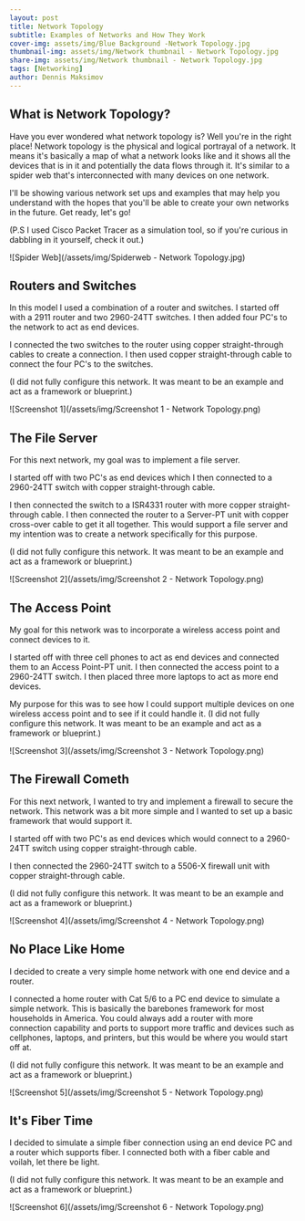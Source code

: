 ```yaml
---
layout: post
title: Network Topology
subtitle: Examples of Networks and How They Work
cover-img: assets/img/Blue Background -Network Topology.jpg
thumbnail-img: assets/img/Network thumbnail - Network Topology.jpg
share-img: assets/img/Network thumbnail - Network Topology.jpg
tags: [Networking]
author: Dennis Maksimov
---
```

## What is Network Topology?

Have you ever wondered what network topology is? Well you're in the right place! Network topology is the physical and logical portrayal of a network. It means it's basically a map of what a network looks like and it shows all the devices that is in it and potentially the data flows through it. It's similar to a spider web that's interconnected with many devices on one network. 

I'll be showing various network set ups and examples that may help you understand with the hopes that you'll be able to create your own networks in the future. Get ready, let's go!

(P.S I used Cisco Packet Tracer as a simulation tool, so if you're curious in dabbling in it yourself, check it out.)

![Spider Web](/assets/img/Spiderweb - Network Topology.jpg)

## Routers and Switches

In this model I used a combination of a router and switches. I started off with a 2911 router and two 2960-24TT switches. I then added four PC's to the network to act as end devices. 

I connected the two switches to the router using copper straight-through cables to create a connection. I then used copper straight-through cable to connect the four PC's to the switches.

(I did not fully configure this network. It was meant to be an example and act as a framework or blueprint.)

![Screenshot 1](/assets/img/Screenshot 1 - Network Topology.png)

## The File Server

For this next network, my goal was to implement a file server.

I started off with two PC's as end devices which I then connected to a 2960-24TT switch with copper straight-through cable.

I then connected the switch to a ISR4331 router with more copper straight-through cable. I then connected the router to a Server-PT unit with copper cross-over cable to get it all together. This would support a file server and my intention was to create a network specifically for this purpose.

(I did not fully configure this network. It was meant to be an example and act as a framework or blueprint.)

![Screenshot 2](/assets/img/Screenshot 2 - Network Topology.png)

## The Access Point

My goal for this network was to incorporate a wireless access point and connect devices to it.

I started off with three cell phones to act as end devices and connected them to an Access Point-PT unit. I then connected the access point to a 2960-24TT switch. I then placed three more laptops to act as more end devices. 

My purpose for this was to see how I could support multiple devices on one wireless access point and to see if it could handle it.
(I did not fully configure this network. It was meant to be an example and act as a framework or blueprint.)

![Screenshot 3](/assets/img/Screenshot 3 - Network Topology.png)

## The Firewall Cometh

For this next network, I wanted to try and implement a firewall to secure the network. This network was a bit more simple and I wanted to set up a basic framework that would support it.

I started off with two PC's as end devices which would connect to a 2960-24TT switch using copper straight-through cable.

I then connected the 2960-24TT switch to a 5506-X firewall unit with copper straight-through cable. 

(I did not fully configure this network. It was meant to be an example and act as a framework or blueprint.)

![Screenshot 4](/assets/img/Screenshot 4 - Network Topology.png)

## No Place Like Home

I decided to create a very simple home network with one end device and a router.

I connected a home router with Cat 5/6 to a PC end device to simulate a simple network. This is basically the barebones framework for most households in America. You could always add a router with more connection capability and ports to support more traffic and devices such as cellphones, laptops, and printers, but this would be where you would start off at.

(I did not fully configure this network. It was meant to be an example and act as a framework or blueprint.)

![Screenshot 5](/assets/img/Screenshot 5 - Network Topology.png)

## It's Fiber Time

I decided to simulate a simple fiber connection using an end device PC and a router which supports fiber. I connected both with a fiber cable and voilah, let there be light.

(I did not fully configure this network. It was meant to be an example and act as a framework or blueprint.)

![Screenshot 6](/assets/img/Screenshot 6 - Network Topology.png)






